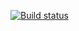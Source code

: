 [![Build status](https://ci.appveyor.com/api/projects/status/asf8k2ko9uthkwuf?svg=true)](https://ci.appveyor.com/project/Dmitry-1994/javaaqa-hw2-task3-postman)
